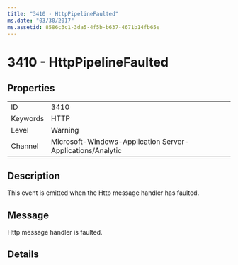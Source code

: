 ```yaml
---
title: "3410 - HttpPipelineFaulted"
ms.date: "03/30/2017"
ms.assetid: 8586c3c1-3da5-4f5b-b637-4671b14fb65e
---
```

# 3410 - HttpPipelineFaulted
## Properties  
  
|||  
|-|-|  
|ID|3410|  
|Keywords|HTTP|  
|Level|Warning|  
|Channel|Microsoft-Windows-Application Server-Applications/Analytic|  
  
## Description  
 This event is emitted when the Http message handler has faulted.  
  
## Message  
 Http message handler is faulted.  
  
## Details
